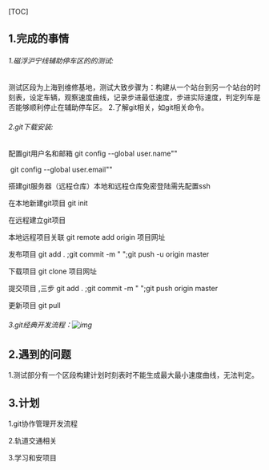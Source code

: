 [TOC]

## 1.完成的事情

######  1.磁浮沪宁线辅助停车区的的测试:

测试区段为上海到维修基地，测试大致步骤为：构建从一个站台到另一个站台的时刻表，设定车辆，观察速度曲线，记录步进最低速度，步进实际速度，判定列车是否能够顺利停止在辅助停车区。
 2.了解git相关，如git相关命令。

###### 2.git下载安装:

配置git用户名和邮箱    git config --global user.name""

​                                           git config --global user.email""

搭建git服务器（远程仓库）本地和远程仓库免密登陆需先配置ssh

在本地新建git项目           git init

在远程建立git项目       

本地远程项目关联            git remote add origin 项目网址

发布项目                             git add .  ;git commit -m "   ";git push -u  origin master

下载项目                              git clone 项目网址

提交项目 ,三步                    git add .  ;git commit -m "   ";git push  origin master

更新项目                               git pull 

###### 3.git经典开发流程：![img](https://images2017.cnblogs.com/blog/855959/201712/855959-20171205092943722-1789808260.png)





## 2.遇到的问题

 1.测试部分有一个区段构建计划时刻表时不能生成最大最小速度曲线，无法判定。



## 3.计划

1.git协作管理开发流程

2.轨道交通相关

3.学习和安项目